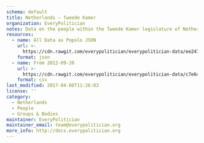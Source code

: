 ```yaml
---
schema: default
title: Netherlands — Tweede Kamer
organization: EveryPolitician
notes: Data on the people within the Tweede Kamer legislature of Netherlands.
resources:
  - name: All Data as Popolo JSON
    url: >-
      https://cdn.rawgit.com/everypolitician/everypolitician-data/ee247f97408340de822e985d7810477f6e83afe0/data/Netherlands/House_of_Representatives/ep-popolo-v1.0.json
    format: json
  - name: From 2012-09-20
    url: >-
      https://cdn.rawgit.com/everypolitician/everypolitician-data/c7e64a2add19a6a3ec910f0b130bc9713d9f551f/data/Netherlands/House_of_Representatives/term-2012.csv
    format: csv
last_modified: 2017-04-08T11:26:03
license: ''
category:
  - Netherlands
  - People
  - Groups & Bodies
maintainer: EveryPolitician
maintainer_email: team@everypolitician.org
more_info: http://docs.everypolitician.org
---
```

